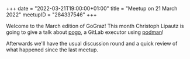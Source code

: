 +++
date = "2022-03-21T19:00:00+01:00"
title = "Meetup on 21 March 2022"
meetupID = "284337546"
+++

Welcome to the March edition of GoGraz! This month Christoph Lipautz is going
to give a talk about [pogo](https://github.com/eyeson-team/pogo), a GitLab
executor using [podman](https://podman.io/)!

Afterwards we'll have the usual discussion round and a quick review of what
happened since the last meetup.

